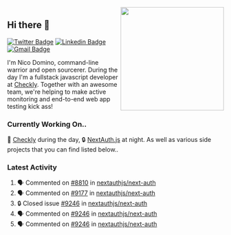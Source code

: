 <img align="right" src="https://user-images.githubusercontent.com/7415984/172472491-91b16eac-fa22-4ecf-92df-d687139fd1f9.gif" width="240" />

## Hi there 👋

[![Twitter Badge](https://img.shields.io/badge/-@ndom91-1ca0f1?style=flat-square&labelColor=1ca0f1&logo=twitter&logoColor=white&link=https://twitter.com/ndom91)](https://twitter.com/ndom91) [![Linkedin Badge](https://img.shields.io/badge/-ndom91-blue?style=flat-square&logo=Linkedin&logoColor=white&link=https://www.linkedin.com/in/ndom91/)](https://www.linkedin.com/in/ndom91/) [![Gmail Badge](https://img.shields.io/badge/-yo@ndo.dev-c14438?style=flat-square&logo=mail.ru&logoColor=white&link=mailto:yo@ndo.dev)](mailto:yo@ndo.dev)

I'm Nico Domino, command-line warrior and open sourcerer. During the day I'm a fullstack javascript developer at [Checkly](https://checklyhq.com). Together with an awesome team, we're helping to make active monitoring and end-to-end web app testing kick ass!

### Currently Working On..

🦝 [Checkly](https://checklyhq.com) during the day, 🔒 [NextAuth.js](https://github.com/nextauthjs/next-auth) at night. As well as various side projects that you can find listed below..

<!--START_SECTION_PROFILE_VIEWS:readme-info-->
<!--END_SECTION_PROFILE_VIEWS:readme-info-->

<!--START_SECTION_DAILY_COMMIT:readme-info-->
<!--END_SECTION_DAILY_COMMIT:readme-info-->

<!--START_SECTION_WEEKLY_COMMIT:readme-info-->
<!--END_SECTION_WEEKLY_COMMIT:readme-info-->

### Latest Activity

<!--START_SECTION:activity-->
1. 🗣 Commented on [#8810](https://github.com/nextauthjs/next-auth/pull/8810#issuecomment-1871975613) in [nextauthjs/next-auth](https://github.com/nextauthjs/next-auth)
2. 🗣 Commented on [#9177](https://github.com/nextauthjs/next-auth/issues/9177#issuecomment-1871952207) in [nextauthjs/next-auth](https://github.com/nextauthjs/next-auth)
3. 🔒 Closed issue [#9246](https://github.com/nextauthjs/next-auth/issues/9246) in [nextauthjs/next-auth](https://github.com/nextauthjs/next-auth)
4. 🗣 Commented on [#9246](https://github.com/nextauthjs/next-auth/issues/9246#issuecomment-1871943900) in [nextauthjs/next-auth](https://github.com/nextauthjs/next-auth)
5. 🗣 Commented on [#9246](https://github.com/nextauthjs/next-auth/issues/9246#issuecomment-1871943880) in [nextauthjs/next-auth](https://github.com/nextauthjs/next-auth)
<!--END_SECTION:activity-->
